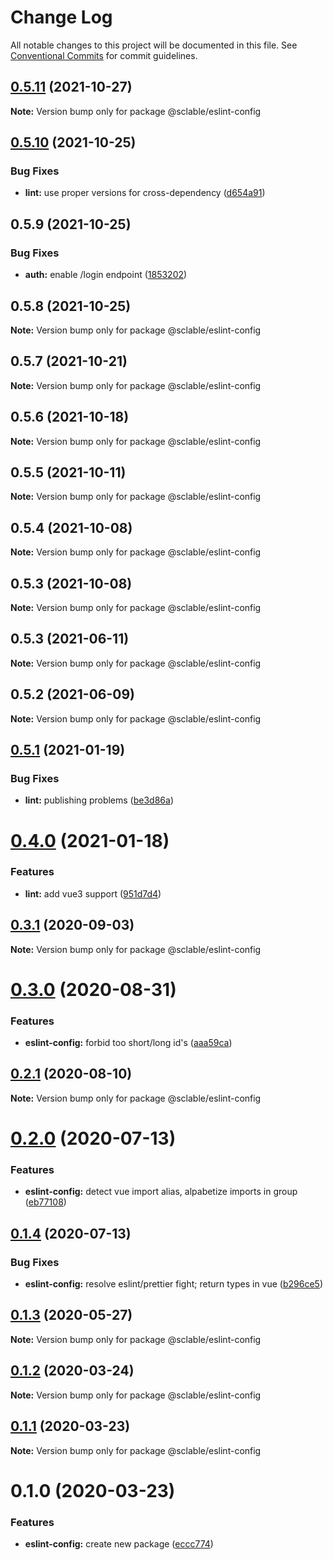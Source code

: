 # Change Log

All notable changes to this project will be documented in this file.
See [Conventional Commits](https://conventionalcommits.org) for commit guidelines.

## [0.5.11](https://github.com/sclable/nestjs-libs/compare/@sclable/eslint-config@0.5.10...@sclable/eslint-config@0.5.11) (2021-10-27)

**Note:** Version bump only for package @sclable/eslint-config





## [0.5.10](https://github.com/sclable/nestjs-libs/compare/@sclable/eslint-config@0.5.9...@sclable/eslint-config@0.5.10) (2021-10-25)


### Bug Fixes

* **lint:** use proper versions for cross-dependency ([d654a91](https://github.com/sclable/nestjs-libs/commit/d654a914f1ef581c472f8d8e8b8b9d9905b23877))





## 0.5.9 (2021-10-25)


### Bug Fixes

* **auth:** enable /login endpoint ([1853202](https://github.com/sclable/nestjs-libs/commit/1853202630ae9219ec412c8cddf7b557435ee22a))





## 0.5.8 (2021-10-25)

**Note:** Version bump only for package @sclable/eslint-config





## 0.5.7 (2021-10-21)

**Note:** Version bump only for package @sclable/eslint-config





## 0.5.6 (2021-10-18)

**Note:** Version bump only for package @sclable/eslint-config





## 0.5.5 (2021-10-11)

**Note:** Version bump only for package @sclable/eslint-config





## 0.5.4 (2021-10-08)

**Note:** Version bump only for package @sclable/eslint-config





## 0.5.3 (2021-10-08)

**Note:** Version bump only for package @sclable/eslint-config





## 0.5.3 (2021-06-11)

**Note:** Version bump only for package @sclable/eslint-config





## 0.5.2 (2021-06-09)

**Note:** Version bump only for package @sclable/eslint-config





## [0.5.1](https://git.sclable.com/sclable-platform/ts-monorepo/compare/@sclable/eslint-config@0.4.0...@sclable/eslint-config@0.5.1) (2021-01-19)


### Bug Fixes

* **lint:** publishing problems ([be3d86a](https://git.sclable.com/sclable-platform/ts-monorepo/commits/be3d86af9ded3869d4527e46330943238a51ddb2))





# [0.4.0](https://git.sclable.com/sclable-platform/ts-monorepo/compare/@sclable/eslint-config@0.3.1...@sclable/eslint-config@0.4.0) (2021-01-18)


### Features

* **lint:** add vue3 support ([951d7d4](https://git.sclable.com/sclable-platform/ts-monorepo/commits/951d7d4c3e5d22cfbf890c7e792cd692389e8201))





## [0.3.1](https://git.sclable.com/sclable-platform/ts-monorepo/compare/@sclable/eslint-config@0.3.0...@sclable/eslint-config@0.3.1) (2020-09-03)

**Note:** Version bump only for package @sclable/eslint-config





# [0.3.0](https://git.sclable.com/sclable-platform/ts-monorepo/compare/@sclable/eslint-config@0.2.1...@sclable/eslint-config@0.3.0) (2020-08-31)


### Features

* **eslint-config:** forbid too short/long id's ([aaa59ca](https://git.sclable.com/sclable-platform/ts-monorepo/commits/aaa59caf14b6fe8417d4c0ba4c61df74d77511aa))





## [0.2.1](https://git.sclable.com/sclable-platform/ts-monorepo/compare/@sclable/eslint-config@0.2.0...@sclable/eslint-config@0.2.1) (2020-08-10)

**Note:** Version bump only for package @sclable/eslint-config





# [0.2.0](https://git.sclable.com/sclable-platform/ts-monorepo/compare/@sclable/eslint-config@0.1.4...@sclable/eslint-config@0.2.0) (2020-07-13)


### Features

* **eslint-config:** detect vue import alias, alpabetize imports in group ([eb77108](https://git.sclable.com/sclable-platform/ts-monorepo/commits/eb77108a863de70387e40ce2937168148802539e))





## [0.1.4](https://git.sclable.com/sclable-platform/ts-monorepo/compare/@sclable/eslint-config@0.1.3...@sclable/eslint-config@0.1.4) (2020-07-13)


### Bug Fixes

* **eslint-config:** resolve eslint/prettier fight; return types in vue ([b296ce5](https://git.sclable.com/sclable-platform/ts-monorepo/commits/b296ce5f7de2406c97c841033f3639e695122bdc))





## [0.1.3](https://git.sclable.com/sclable-platform/ts-monorepo/compare/@sclable/eslint-config@0.1.2...@sclable/eslint-config@0.1.3) (2020-05-27)

**Note:** Version bump only for package @sclable/eslint-config





## [0.1.2](https://git.sclable.com/sclable-platform/ts-monorepo/compare/@sclable/eslint-config@0.1.1...@sclable/eslint-config@0.1.2) (2020-03-24)

**Note:** Version bump only for package @sclable/eslint-config





## [0.1.1](https://git.sclable.com/sclable-platform/ts-monorepo/compare/@sclable/eslint-config@0.1.0...@sclable/eslint-config@0.1.1) (2020-03-23)

**Note:** Version bump only for package @sclable/eslint-config





# 0.1.0 (2020-03-23)


### Features

* **eslint-config:** create new package ([eccc774](https://git.sclable.com/sclable-platform/ts-monorepo/commits/eccc77412df69ca293bfb1fdb6147fa8f6bffb32))
